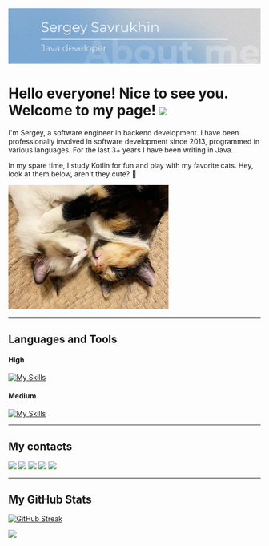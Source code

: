 <img src = "https://github.com/savra/savra/blob/bb0c8db8ad116b9c6abfb0fc0eafcf6be8c81d1d/photo_2023-08-21_00-29-45.jpg">

# Hello everyone! Nice to see you. Welcome to my page! <a href="https://www.gautamkrishnar.com/"><img src="https://media.giphy.com/media/hvRJCLFzcasrR4ia7z/giphy.gif" width="5%"></a>

I'm Sergey, a software engineer in backend development. I have been professionally involved in software development since 2013, programmed in various languages. For the last 3+ years I have been writing in Java.

In my spare time, I study Kotlin for fun and play with my favorite cats. Hey, look at them below, aren't they cute? 👀

<img src = "https://github.com/savra/savra/blob/0d2a093c2c691b73a73968c56911141d42261bd4/photo_2023-08-20_23-04-29.jpg">

---

## Languages and Tools

#### High
[![My Skills](https://skillicons.dev/icons?i=java,spring,hibernate,maven,kubernetes,git,github,gitlab,idea,docker,postman)](https://skillicons.dev)

#### Medium
[![My Skills](https://skillicons.dev/icons?i=postgres,kafka,kotlin,jenkins,html,js,react,powershell,bash,css,gradle,react,materialui)](https://skillicons.dev)

---

## My contacts

<a href="https://t.me/savra_sv"><img src="https://img.shields.io/badge/savra__sv-f1f1f1?style=for-the-badge&logo=telegram&link=https://t.me/savra_sv" height=25></a>
<a href="https://vk.com/sv.savra"><img src="https://img.shields.io/badge/sv.savra-2D79F6?style=for-the-badge&logo=vk&link=https://vk.com/sv.savra" height=25></a>
<a href="https://www.linkedin.com/in/sergey-s-868b0762/"><img src="https://img.shields.io/badge/Sergey_Savrukhin-3179B4?style=for-the-badge&logo=linkedin&link=https://www.linkedin.com/in/sergey-s-868b0762/" height=25></a>
<a href="https://medium.com/@savra.sv"><img src="https://img.shields.io/badge/savra__sv-232937?style=for-the-badge&logo=medium&link=https://medium.com/@savra.sv" height=25></a>
<a href="https://youtube.com/@savradev"><img src="https://img.shields.io/badge/savradev-red?style=for-the-badge&logo=youtube&link=https://youtube.com/@savradev" height=25></a>

---

## My GitHub Stats

[![GitHub Streak](https://streak-stats.demolab.com/?user=savra&theme=slateorange&background=232937)](https://git.io/streak-stats)

![](https://komarev.com/ghpvc/?username=savra&style=flat-square)

